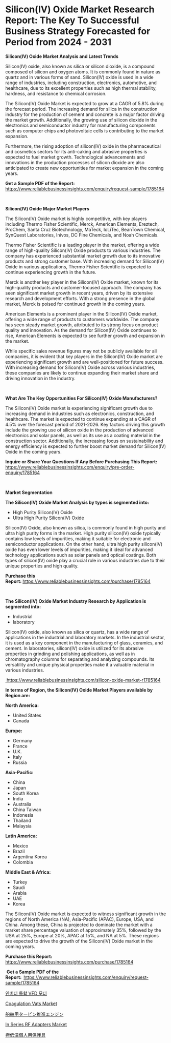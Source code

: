 <p><h1>Silicon(IV) Oxide Market Research Report: The Key To Successful Business Strategy Forecasted for Period from 2024 - 2031</h1></p><p><strong>Silicon(IV) Oxide Market Analysis and Latest Trends</strong></p>
<p><p>Silicon(IV) oxide, also known as silica or silicon dioxide, is a compound composed of silicon and oxygen atoms. It is commonly found in nature as quartz and in various forms of sand. Silicon(IV) oxide is used in a wide range of industries, including construction, electronics, automotive, and healthcare, due to its excellent properties such as high thermal stability, hardness, and resistance to chemical corrosion.</p><p>The Silicon(IV) Oxide Market is expected to grow at a CAGR of 5.8% during the forecast period. The increasing demand for silica in the construction industry for the production of cement and concrete is a major factor driving the market growth. Additionally, the growing use of silicon dioxide in the electronics and semiconductor industry for manufacturing components such as computer chips and photovoltaic cells is contributing to the market expansion.</p><p>Furthermore, the rising adoption of silicon(IV) oxide in the pharmaceutical and cosmetics sectors for its anti-caking and abrasive properties is expected to fuel market growth. Technological advancements and innovations in the production processes of silicon dioxide are also anticipated to create new opportunities for market expansion in the coming years.</p></p>
<p><strong>Get a Sample PDF of the Report:&nbsp;</strong> <a href="https://www.reliablebusinessinsights.com/enquiry/request-sample/1785164">https://www.reliablebusinessinsights.com/enquiry/request-sample/1785164</a></p>
<p>&nbsp;</p>
<p><strong>Silicon(IV) Oxide Major Market Players</strong></p>
<p><p>The Silicon(IV) Oxide market is highly competitive, with key players including Thermo Fisher Scientific, Merck, American Elements, Ereztech, ProChem, Santa Cruz Biotechnology, MaTeck, IoLiTec, BeanTown Chemical, SynQuest Laboratories, Inivos, DC Fine Chemicals, and Noah Chemicals.</p><p>Thermo Fisher Scientific is a leading player in the market, offering a wide range of high-quality Silicon(IV) Oxide products to various industries. The company has experienced substantial market growth due to its innovative products and strong customer base. With increasing demand for Silicon(IV) Oxide in various applications, Thermo Fisher Scientific is expected to continue experiencing growth in the future.</p><p>Merck is another key player in the Silicon(IV) Oxide market, known for its high-quality products and customer-focused approach. The company has seen significant market growth in recent years, driven by its extensive research and development efforts. With a strong presence in the global market, Merck is poised for continued growth in the coming years.</p><p>American Elements is a prominent player in the Silicon(IV) Oxide market, offering a wide range of products to customers worldwide. The company has seen steady market growth, attributed to its strong focus on product quality and innovation. As the demand for Silicon(IV) Oxide continues to rise, American Elements is expected to see further growth and expansion in the market.</p><p>While specific sales revenue figures may not be publicly available for all companies, it is evident that key players in the Silicon(IV) Oxide market are experiencing significant growth and are well-positioned for future success. With increasing demand for Silicon(IV) Oxide across various industries, these companies are likely to continue expanding their market share and driving innovation in the industry.</p></p>
<p>&nbsp;</p>
<p><strong>What Are The Key Opportunities For Silicon(IV) Oxide Manufacturers?</strong></p>
<p><p>The Silicon(IV) Oxide market is experiencing significant growth due to increasing demand in industries such as electronics, construction, and healthcare. The market is expected to continue expanding at a CAGR of 4.5% over the forecast period of 2021-2026. Key factors driving this growth include the growing use of silicon oxide in the production of advanced electronics and solar panels, as well as its use as a coating material in the construction sector. Additionally, the increasing focus on sustainability and energy efficiency is expected to further boost market demand for Silicon(IV) Oxide in the coming years.</p></p>
<p><strong>Inquire or Share Your Questions If Any Before Purchasing This Report:</strong> <a href="https://www.reliablebusinessinsights.com/enquiry/pre-order-enquiry/1785164">https://www.reliablebusinessinsights.com/enquiry/pre-order-enquiry/1785164</a></p>
<p>&nbsp;</p>
<p><strong>Market Segmentation</strong></p>
<p><strong>The Silicon(IV) Oxide Market Analysis by types is segmented into:</strong></p>
<p><ul><li>High Purity Silicon(IV) Oxide</li><li>Ultra High Purity Silicon(IV) Oxide</li></ul></p>
<p><p>Silicon(IV) Oxide, also known as silica, is commonly found in high purity and ultra high purity forms in the market. High purity silicon(IV) oxide typically contains low levels of impurities, making it suitable for electronic and semiconductor applications. On the other hand, ultra high purity silicon(IV) oxide has even lower levels of impurities, making it ideal for advanced technology applications such as solar panels and optical coatings. Both types of silicon(IV) oxide play a crucial role in various industries due to their unique properties and high quality.</p></p>
<p><strong>Purchase this Report:&nbsp;</strong><a href="https://www.reliablebusinessinsights.com/purchase/1785164">https://www.reliablebusinessinsights.com/purchase/1785164</a></p>
<p>&nbsp;</p>
<p><strong>The Silicon(IV) Oxide Market Industry Research by Application is segmented into:</strong></p>
<p><ul><li>Industrial</li><li>laboratory</li></ul></p>
<p><p>Silicon(IV) oxide, also known as silica or quartz, has a wide range of applications in the industrial and laboratory markets. In the industrial sector, it is used as a key component in the manufacturing of glass, ceramics, and cement. In laboratories, silicon(IV) oxide is utilized for its abrasive properties in grinding and polishing applications, as well as in chromatography columns for separating and analyzing compounds. Its versatility and unique physical properties make it a valuable material in various industries.</p></p>
<p><a href="https://www.reliablebusinessinsights.com/silicon-oxide-market-r1785164">&nbsp;https://www.reliablebusinessinsights.com/silicon-oxide-market-r1785164</a></p>
<p><strong>In terms of Region, the Silicon(IV) Oxide Market Players available by Region are:</strong></p>
<p>
    <p> <strong> North America: </strong>
        <ul>
            <li>United States</li>
            <li>Canada</li>
        </ul>
        </p> 
    <p> <strong> Europe: </strong>
        <ul>
            <li>Germany</li>
            <li>France</li>
            <li>U.K.</li>
            <li>Italy</li>
            <li>Russia</li>
        </ul>
        </p> 
    <p> <strong> Asia-Pacific: </strong>
        <ul>
            <li>China</li>
            <li>Japan</li>
            <li>South Korea</li>
            <li>India</li>
            <li>Australia</li>
            <li>China Taiwan</li>
            <li>Indonesia</li>
            <li>Thailand</li>
            <li>Malaysia</li>
        </ul>
        </p> 
    <p> <strong> Latin America: </strong>
        <ul>
            <li>Mexico</li>
            <li>Brazil</li>
            <li>Argentina Korea</li>
            <li>Colombia</li>
        </ul>
        </p> 
    <p> <strong> Middle East & Africa: </strong>
        <ul>
            <li>Turkey</li>
            <li>Saudi</li>
            <li>Arabia</li>
            <li>UAE</li>
            <li>Korea</li>
        </ul>
    </p>
    </p>
<p><p>The Silicon(IV) Oxide market is expected to witness significant growth in the regions of North America (NA), Asia-Pacific (APAC), Europe, USA, and China. Among these, China is projected to dominate the market with a market share percentage valuation of approximately 35%, followed by the USA at 25%, Europe at 20%, APAC at 15%, and NA at 5%. These regions are expected to drive the growth of the Silicon(IV) Oxide market in the coming years.</p></p>
<p><strong>Purchase this Report: </strong><a href="https://www.reliablebusinessinsights.com/purchase/1785164">https://www.reliablebusinessinsights.com/purchase/1785164</a></p>
<p>&nbsp;<strong>Get a Sample PDF of the Report:&nbsp;&nbsp;</strong><a href="https://www.reliablebusinessinsights.com/enquiry/request-sample/1785164">https://www.reliablebusinessinsights.com/enquiry/request-sample/1785164</a></p>
<p><strong></strong></p>
<p><p><a href="https://github.com/sarassiksa/Market-Research-Report-List-1/blob/main/423172498360.md">인버터 통합 VFD 모터</a></p><p><a href="https://github.com/seekum/Market-Research-Report-List-3/blob/main/coagulation-vats-market.md">Coagulation Vats Market</a></p><p><a href="https://github.com/lababdou/Market-Research-Report-List-4/blob/main/4632443104859.md">船舶用タービン推進エンジン</a></p><p><a href="https://issuu.com/reportprime-2/docs/in-series-rf-adapters-market-size-2030.pptx">In Series RF Adapters Market</a></p><p><a href="https://github.com/bevdtkn4419963/Market-Research-Report-List-2/blob/main/7003663104860.md">極低温個人用保護具</a></p></p>